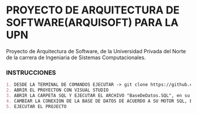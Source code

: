 # PROYECTO DE ARQUITECTURA DE SOFTWARE(ARQUISOFT) PARA LA UPN

Proyecto de Arquitectura de Software, de la Universidad Privada del Norte de la carrera de Ingeniaria de Sistemas Computacionales.

### INSTRUCCIONES
```markdown
1. DESDE LA TERMINAL DE COMANDOS EJECUTAR -> git clone https://github.com/cuevacelis/ProyectoArquisoft
2. ABRIR EL PROYECTON CON VISUAL STUDIO
3. ABRIR LA CARPETA SQL Y EJECUTAR EL ARCHIVO "BaseDeDatos.SQL", en su motor Base de Datos.
4. CAMBIAR LA CONEXION DE LA BASE DE DATOS DE ACUERDO A SU MOTOR SQL, EN EL VISUAL STUDIO
5. EJECUTAR EL PROJECTO
```
